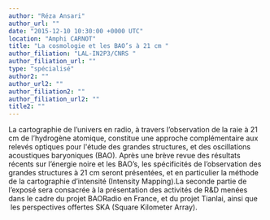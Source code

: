 ```yaml
---
author: "Réza Ansari"
author_url: ""
date: "2015-12-10 10:30:00 +0000 UTC"
location: "Amphi CARNOT"
title: "La cosmologie et les BAO’s à 21 cm "
author_filiation: "LAL-IN2P3/CNRS "
author_filiation_url: ""
type: "spécialisé"
author2: ""
author_url2: ""
author_filiation2: ""
author_filiation_url2: ""
title2: ""
---
```

La cartographie de l’univers en radio, à travers l’observation de la raie à 21 cm de l’hydrogène atomique, constitue une approche complémentaire aux relevés optiques pour l'étude des grandes structures, et des oscillations acoustiques baryoniques (BAO). Après une brève revue des résultats récents sur l’énergie noire et les BAO’s, les spécificités de l’observation des grandes structures à 21 cm seront présentées, et en particulier la méthode de la cartographie d’intensité (Intensity Mapping).La seconde partie de l’exposé sera consacrée à la présentation des activités de R&amp;D menées dans le cadre du projet BAORadio en France, et du projet Tianlai, ainsi que  les perspectives offertes SKA (Square Kilometer Array).
